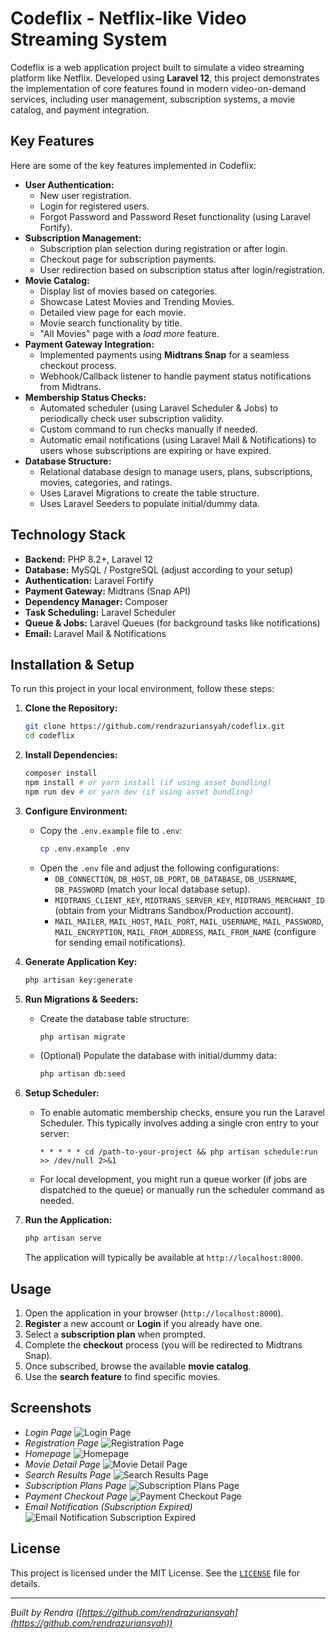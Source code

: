# Codeflix - Netflix-like Video Streaming System

Codeflix is a web application project built to simulate a video streaming platform like Netflix. Developed using **Laravel 12**, this project demonstrates the implementation of core features found in modern video-on-demand services, including user management, subscription systems, a movie catalog, and payment integration.

## Key Features

Here are some of the key features implemented in Codeflix:

* **User Authentication:**
    * New user registration.
    * Login for registered users.
    * Forgot Password and Password Reset functionality (using Laravel Fortify).
* **Subscription Management:**
    * Subscription plan selection during registration or after login.
    * Checkout page for subscription payments.
    * User redirection based on subscription status after login/registration.
* **Movie Catalog:**
    * Display list of movies based on categories.
    * Showcase Latest Movies and Trending Movies.
    * Detailed view page for each movie.
    * Movie search functionality by title.
    * "All Movies" page with a *load more* feature.
* **Payment Gateway Integration:**
    * Implemented payments using **Midtrans Snap** for a seamless checkout process.
    * Webhook/Callback listener to handle payment status notifications from Midtrans.
* **Membership Status Checks:**
    * Automated scheduler (using Laravel Scheduler & Jobs) to periodically check user subscription validity.
    * Custom command to run checks manually if needed.
    * Automatic email notifications (using Laravel Mail & Notifications) to users whose subscriptions are expiring or have expired.
* **Database Structure:**
    * Relational database design to manage users, plans, subscriptions, movies, categories, and ratings.
    * Uses Laravel Migrations to create the table structure.
    * Uses Laravel Seeders to populate initial/dummy data.

## Technology Stack

* **Backend:** PHP 8.2+, Laravel 12
* **Database:** MySQL / PostgreSQL (adjust according to your setup)
* **Authentication:** Laravel Fortify
* **Payment Gateway:** Midtrans (Snap API)
* **Dependency Manager:** Composer
* **Task Scheduling:** Laravel Scheduler
* **Queue & Jobs:** Laravel Queues (for background tasks like notifications)
* **Email:** Laravel Mail & Notifications

## Installation & Setup

To run this project in your local environment, follow these steps:

1.  **Clone the Repository:**
    ```bash
    git clone https://github.com/rendrazuriansyah/codeflix.git
    cd codeflix
    ```

2.  **Install Dependencies:**
    ```bash
    composer install
    npm install # or yarn install (if using asset bundling)
    npm run dev # or yarn dev (if using asset bundling)
    ```

3.  **Configure Environment:**
    * Copy the `.env.example` file to `.env`:
        ```bash
        cp .env.example .env
        ```
    * Open the `.env` file and adjust the following configurations:
        * `DB_CONNECTION`, `DB_HOST`, `DB_PORT`, `DB_DATABASE`, `DB_USERNAME`, `DB_PASSWORD` (match your local database setup).
        * `MIDTRANS_CLIENT_KEY`, `MIDTRANS_SERVER_KEY`, `MIDTRANS_MERCHANT_ID` (obtain from your Midtrans Sandbox/Production account).
        * `MAIL_MAILER`, `MAIL_HOST`, `MAIL_PORT`, `MAIL_USERNAME`, `MAIL_PASSWORD`, `MAIL_ENCRYPTION`, `MAIL_FROM_ADDRESS`, `MAIL_FROM_NAME` (configure for sending email notifications).

4.  **Generate Application Key:**
    ```bash
    php artisan key:generate
    ```

5.  **Run Migrations & Seeders:**
    * Create the database table structure:
        ```bash
        php artisan migrate
        ```
    * (Optional) Populate the database with initial/dummy data:
        ```bash
        php artisan db:seed
        ```

6.  **Setup Scheduler:**
    * To enable automatic membership checks, ensure you run the Laravel Scheduler. This typically involves adding a single cron entry to your server:
        ```cron
        * * * * * cd /path-to-your-project && php artisan schedule:run >> /dev/null 2>&1
        ```
    * For local development, you might run a queue worker (if jobs are dispatched to the queue) or manually run the scheduler command as needed.

7.  **Run the Application:**
    ```bash
    php artisan serve
    ```
    The application will typically be available at `http://localhost:8000`.

## Usage

1.  Open the application in your browser (`http://localhost:8000`).
2.  **Register** a new account or **Login** if you already have one.
3.  Select a **subscription plan** when prompted.
4.  Complete the **checkout** process (you will be redirected to Midtrans Snap).
5.  Once subscribed, browse the available **movie catalog**.
6.  Use the **search feature** to find specific movies.

## Screenshots

* *Login Page*
    ![Login Page](screenshots/login-page.png)
* *Registration Page*
    ![Registration Page](screenshots/registration-page.png)
* *Homepage*
    ![Homepage](screenshots/homepage.png)
* *Movie Detail Page*
    ![Movie Detail Page](screenshots/movie-detail-page.png)
* *Search Results Page*
    ![Search Results Page](screenshots/search-results-page.png)
* *Subscription Plans Page*
    ![Subscription Plans Page](screenshots/subscription-plans-page.png)
* *Payment Checkout Page*
    ![Payment Checkout Page](screenshots/payment-checkout-page.png)
* *Email Notification (Subscription Expired)*
    ![Email Notification Subscription Expired](screenshots/email-expired-subscription.png)

## License

This project is licensed under the MIT License. See the [`LICENSE`](LICENSE) file for details.

---

_Built by Rendra ([https://github.com/rendrazuriansyah](https://github.com/rendrazuriansyah))_